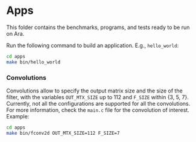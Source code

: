 # Apps

This folder contains the benchmarks, programs, and tests ready to be run on Ara.

Run the following command to build an application. E.g., `hello_world`:

```bash
cd apps
make bin/hello_world
```

### Convolutions

Convolutions allow to specify the output matrix size and the size of the filter, with the variables `OUT_MTX_SIZE` up to 112 and `F_SIZE` within {3, 5, 7}. Currently, not all the configurations are supported for all the convolutions. For more information, check the `main.c` file for the convolution of interest.
Example:

```bash
cd apps
make bin/fconv2d OUT_MTX_SIZE=112 F_SIZE=7
```
